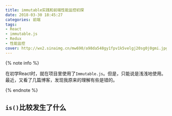 ```yaml
---
title: immutable实践和前端性能监控初探
date: 2018-03-30 18:45:27
categories: 前端
tags:
- React
- immutable.js
- Redux
- 性能监控
cover: http://wx2.sinaimg.cn/mw690/a98da548gy1fpv1k5velgj20sg0j0gmi.jpg
---
```


{% note info %}

在初学React时，就在项目里使用了`Immutable.js`。但是，只能说是浅浅地使用。最近，又看了几篇博客，发现我原来的理解有些是错的。

{% endnote %}


## `is()`比较发生了什么